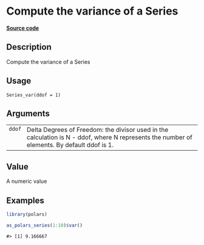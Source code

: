 

# Compute the variance of a Series

[**Source code**](https://github.com/pola-rs/r-polars/tree/main/R/series__series.R#L847)

## Description

Compute the variance of a Series

## Usage

<pre><code class='language-R'>Series_var(ddof = 1)
</code></pre>

## Arguments

<table>
<tr>
<td style="white-space: nowrap; font-family: monospace; vertical-align: top">
<code id="ddof">ddof</code>
</td>
<td>
Delta Degrees of Freedom: the divisor used in the calculation is N -
ddof, where N represents the number of elements. By default ddof is 1.
</td>
</tr>
</table>

## Value

A numeric value

## Examples

``` r
library(polars)

as_polars_series(1:10)$var()
```

    #> [1] 9.166667
